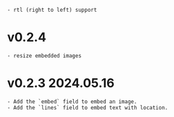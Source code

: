 
    - rtl (right to left) support

# v0.2.4
    - resize embedded images

# v0.2.3 2024.05.16
    - Add the `embed` field to embed an image.
    - Add the `lines` field to embed text with location.
